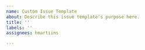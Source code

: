 ```yaml
---
name: Custom Issue Template
about: Describe this issue template's purpose here.
title: ''
labels: ''
assignees: hmartiins

---
```



